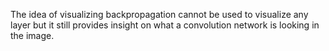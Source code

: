 The idea of visualizing backpropagation cannot be used to visualize any layer but it still provides insight on what a convolution network is looking in the image.
